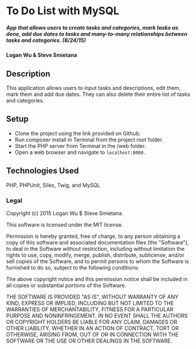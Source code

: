 # To Do List with MySQL

##### App that allows users to create tasks and categories, mark tasks as done, add due dates to tasks and many-to-many relationships between tasks and categories. (8/24/15)

#### Logan Wu & Steve Smietana

## Description

This application allows users to input tasks and descriptions, edit them, mark them and add due dates. They can also delete their entire list of tasks and categories.

## Setup
* Clone the project using the link provided on Github.
* Run composer install in Terminal from the project root folder.
* Start the PHP server from Terminal in the /web folder.
* Open a web browser and navigate to ```localhost:8000```.


## Technologies Used

PHP, PHPUnit, Silex, Twig, and MySQL

### Legal

Copyright (c) 2015 Logan Wu $  Steve Smietana

This software is licensed under the MIT license.

Permission is hereby granted, free of charge, to any person obtaining a copy
of this software and associated documentation files (the "Software"), to deal
in the Software without restriction, including without limitation the rights
to use, copy, modify, merge, publish, distribute, sublicense, and/or sell
copies of the Software, and to permit persons to whom the Software is
furnished to do so, subject to the following conditions:

The above copyright notice and this permission notice shall be included in
all copies or substantial portions of the Software.

THE SOFTWARE IS PROVIDED "AS IS", WITHOUT WARRANTY OF ANY KIND, EXPRESS OR
IMPLIED, INCLUDING BUT NOT LIMITED TO THE WARRANTIES OF MERCHANTABILITY,
FITNESS FOR A PARTICULAR PURPOSE AND NONINFRINGEMENT. IN NO EVENT SHALL THE
AUTHORS OR COPYRIGHT HOLDERS BE LIABLE FOR ANY CLAIM, DAMAGES OR OTHER
LIABILITY, WHETHER IN AN ACTION OF CONTRACT, TORT OR OTHERWISE, ARISING FROM,
OUT OF OR IN CONNECTION WITH THE SOFTWARE OR THE USE OR OTHER DEALINGS IN
THE SOFTWARE.
